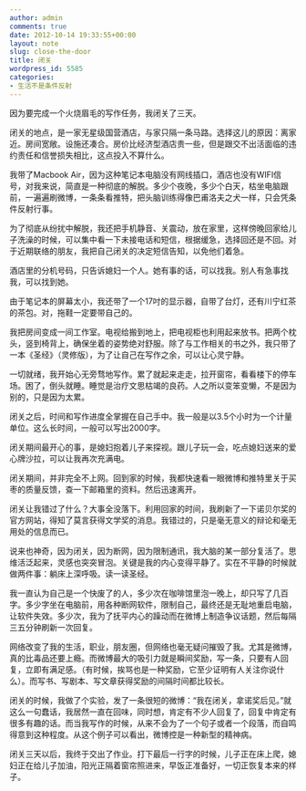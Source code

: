 ```yaml
---
author: admin
comments: true
date: 2012-10-14 19:33:55+00:00
layout: note
slug: close-the-door
title: 闭关
wordpress_id: 5585
categories:
- 生活不是条件反射
---
```


因为要完成一个火烧眉毛的写作任务，我闭关了三天。

闭关的地点，是一家无星级国营酒店，与家只隔一条马路。选择这儿的原因：离家近。房间宽敞。设施还凑合。房价比经济型酒店贵一些，但是跟交不出活面临的违约责任和信誉损失相比，这点投入不算什么。

我带了Macbook Air，因为这种笔记本电脑没有网线插口，酒店也没有WIFI信号，对我来说，简直是一种彻底的解脱。多少个夜晚，多少个白天，枯坐电脑跟前，一遍遍刷微博，一条条看推特，把头脑训练得像巴甫洛夫之犬一样，只会凭条件反射行事。

为了彻底从纷扰中解脱，我还把手机静音、关震动，放在家里，这样傍晚回家给儿子洗澡的时候，可以集中看一下未接电话和短信，根据缓急，选择回还是不回。对于近期联络的朋友，我把自己闭关的决定短信告知，以免他们着急。

酒店里的分机号码，只告诉媳妇一个人。她有事的话，可以找我。别人有急事找我，可以找到她。

由于笔记本的屏幕太小，我还带了一个17吋的显示器，自带了台灯，还有川宁红茶的茶包。对，拖鞋一定要带自己的。

我把房间变成一间工作室。电视给搬到地上，把电视柜也利用起来放书。把两个枕头，竖到椅背上，确保坐着的姿势绝对舒服。除了与工作相关的书之外，我只带了一本《圣经》（灵修版），为了让自己在写作之余，可以让心灵宁静。

一切就绪，我开始心无旁骛地写作。累了就起来走走，拉开窗帘，看看楼下的停车场。困了，倒头就睡。睡觉是治疗文思枯竭的良药。人之所以变笨变懒，不是因为别的，只是因为太累。

闭关之后，时间和写作进度全掌握在自己手中。我一般是以3.5个小时为一个计量单位。这么长时间，一般可以写出2000字。

闭关期间最开心的事，是媳妇抱着儿子来探视。跟儿子玩一会，吃点媳妇送来的爱心牌沙拉，可以让我再次充满电。

闭关期间，并非完全不上网。回到家的时候，我都快速看一眼微博和推特里关于买枣的质量反馈，查一下邮箱里的资料。然后迅速离开。

闭关让我错过了什么？大事全没落下。利用回家的时间，我刷新了一下诺贝尔奖的官方网站，得知了莫言获得文学奖的消息。我错过的，只是毫无意义的辩论和毫无用处的信息而已。

说来也神奇，因为闭关，因为断网，因为限制通讯，我大脑的某一部分复活了。思维活泛起来，灵感也突突冒泡。关键是我的内心变得平静了。实在不平静的时候就做两件事：躺床上深呼吸。读一读圣经。

我一直认为自己是一个快废了的人，多少次在咖啡馆里泡一晚上，却只写了几百字。多少字坐在电脑前，用各种断网软件，限制自己，最终还是无耻地重启电脑，让软件失效。多少次，我为了抚平内心的躁动而在微博上制造争议话题，然后每隔三五分钟刷新一次回复。

网络改变了我的生活，职业，朋友圈，但网络也毫无疑问摧毁了我。尤其是微博，真的比毒品还要上瘾。而微博最大的吸引力就是瞬间奖励，写一条，只要有人回复，立即有满足感。（有时候，挨骂也是一种奖励，它至少证明有人关注你说什么）。而写书、写剧本、写文章获得奖励的间隔时间都比较长。

闭关的时候，我做了个实验，发了一条很短的微博：“我在闭关，拿诺奖后见。”就这么一句蠢话，我居然一直在回味，同时想，肯定有不少人回复了，回复中肯定有很多有趣的话。而当我写作的时候，从来不会为了一个句子或者一个段落，而自鸣得意到这种程度。从这个例子可以看出，微博控是一种新型的精神病。

闭关三天以后，我终于交出了作业。打下最后一行字的时候，儿子正在床上爬，媳妇正在给儿子加油，阳光正隔着窗帘照进来，早饭正准备好，一切正恢复本来的样子。
